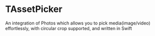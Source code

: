 # TAssetPicker
An integration of Photos which allows you to pick media(image/video) effortlessly, with circular crop supported, and written in Swift
